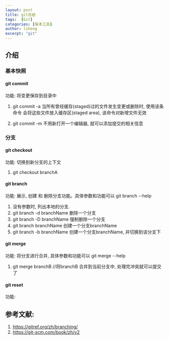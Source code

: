 ```yaml
---
layout: post
title: git总结
tags:  [Git]
categories: [版本工具]
author: liheng
excerpt: "git"
---
```

## 介绍

### 基本快照

#### git commit

功能: 将变更保存到目录中

1. git commit -a 当所有曾经缓存(staged)过的文件发生变更或删除时, 使用该条命令
会将这些文件放入缓存区(staged area), 该命令对新增文件无效

2. git commit -m 不用新打开一个编辑器, 就可以添加提交的相关信息

### 分支

#### git checkout

功能: 切换到新分支的上下文

1. git checkout branchA


#### git branch

功能: 展示, 创建 和 删除分支功能。具体参数和功能可以 git branch --help

1. 没有参数时, 列出本地的分支.
2. git branch -d branchName 删除一个分支
3. git branch -D branchName 强制删除一个分支
4. git branch branchName  创建一个分支branchName
5. git branch -b branchName 创建一个分支branchName, 并切换到该分支下

#### git merge

功能: 将分支进行合并, 具体参数和功能可以  git merge --help

1. git merge branchB //将branchB 合并到当前分支中, 处理完冲突就可以提交了


#### git reset

功能:

## 参考文献:

1. https://gitref.org/zh/branching/
2. https://git-scm.com/book/zh/v2

